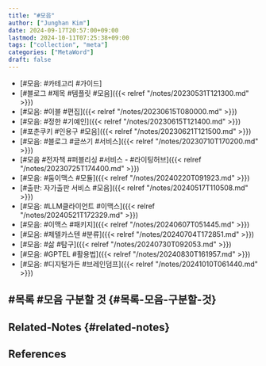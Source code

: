 ```yaml
---
title: "#모음"
author: ["Junghan Kim"]
date: 2024-09-17T20:57:00+09:00
lastmod: 2024-10-11T07:25:38+09:00
tags: ["collection", "meta"]
categories: ["MetaWord"]
draft: false
---
```


<!--more-->

-   [#모음: #카테고리 #가이드]
-   [#블로그 #제목 #템플릿 #모음]({{< relref "/notes/20230531T121300.md" >}})
-   [#모음: #이블 #편집]({{< relref "/notes/20230615T080000.md" >}})
-   [#모음: #정한 #기예인]({{< relref "/notes/20230615T121400.md" >}})
-   [#포춘쿠키 #인용구 #모음]({{< relref "/notes/20230621T121500.md" >}})
-   [#모음: #블로그 #글쓰기 #서비스]({{< relref "/notes/20230710T170200.md" >}})
-   [#모음 #전자책 #퍼블리싱 #서비스 - #라이팅허브]({{< relref "/notes/20230725T174400.md" >}})
-   [#모음: #둠이맥스 #모듈]({{< relref "/notes/20240220T091923.md" >}})
-   [#출판: 자가출판 서비스 #모음]({{< relref "/notes/20240517T110508.md" >}})
-   [#모음: #LLM클라이언트 #이맥스]({{< relref "/notes/20240521T172329.md" >}})
-   [#모음: #이맥스 #패키지]({{< relref "/notes/20240607T051445.md" >}})
-   [#모음: #제텔카스텐 #분류]({{< relref "/notes/20240704T172851.md" >}})
-   [#모음: #삶 #탐구]({{< relref "/notes/20240730T092053.md" >}})
-   [#모음: #GPTEL #활용법]({{< relref "/notes/20240830T161957.md" >}})
-   [#모음: #디지털가든 #브레인덤프]({{< relref "/notes/20241010T061440.md" >}})


## #목록 #모음 구분할 것 {#목록-모음-구분할-것}


## Related-Notes {#related-notes}

## References

<style>.csl-entry{text-indent: -1.5em; margin-left: 1.5em;}</style><div class="csl-bib-body">
</div>
